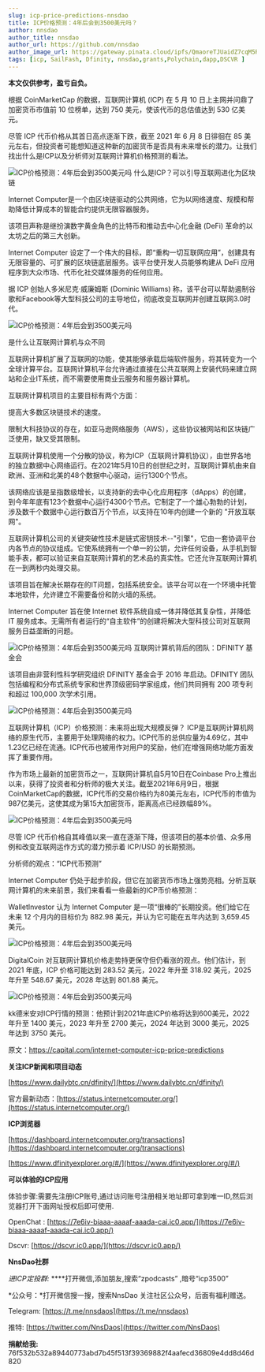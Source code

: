 ```yaml
---
slug: icp-price-predictions-nnsdao
title: ICP价格预测：4年后会到3500美元吗？
author: nnsdao
author_title: nnsdao
author_url: https://github.com/nnsdao
author_image_url: https://gateway.pinata.cloud/ipfs/QmaoreTJUaidZ7cqM5RKHPnGciN3F3QUWKfH1W3shuAu4x
tags: [icp, SailFash, Dfinity, nnsdao,grants,Polychain,dapp,DSCVR ]
---
```



**本文仅供参考，盈亏自负。**

根据 CoinMarketCap 的数据，互联网计算机 (ICP) 在 5 月 10 日上主网并问鼎了加密货币市值前 10 位榜单，达到 750 美元，使该代币的总估值达到 530 亿美元。 

尽管 ICP 代币价格从其首日高点逐渐下跌，截至 2021 年 6 月 8 日徘徊在 85 美元左右，但投资者可能想知道这种新的加密货币是否具有未来增长的潜力。让我们找出什么是ICP以及分析师对互联网计算机价格预测的看法。 

![ICP价格预测：4年后会到3500美元吗](https://gateway.pinata.cloud/ipfs/QmUQnNKMUvwBUuXUvEv3oayCcp1cYK8PdGaV2SXpbe5FiZ)
什么是ICP？可以引导互联网进化为区块链

Internet Computer是一个由区块链驱动的公共网络，它为以网络速度、规模和帮助降低计算成本的智能合约提供无限容器服务。 

该项目声称是继扮演数字黄金角色的比特币和推动去中心化金融 (DeFi) 革命的以太坊之后的第三大创新。 

Internet Computer 设定了一个伟大的目标，即“重构一切互联网应用”，创建具有无限容量的、可扩展的区块链底层服务。该平台使开发人员能够构建从 DeFi 应用程序到大众市场、代币化社交媒体服务的任何应用。 

据 ICP 创始人多米尼克·威廉姆斯 (Dominic Williams) 称，该平台可以帮助遏制谷歌和Facebook等大型科技公司的主导地位，彻底改变互联网并创建互联网3.0时代。

![ICP价格预测：4年后会到3500美元吗](https://gateway.pinata.cloud/ipfs/QmTs58DawJ7Xk37Y2XC1TbKd4QV1yVuMYm3hnkzEceUiC6)

是什么让互联网计算机与众不同


互联网计算机扩展了互联网的功能，使其能够承载后端软件服务，将其转变为一个全球计算平台。互联网计算机平台允许通过直接在公共互联网上安装代码来建立网站和企业IT系统，而不需要使用商业云服务和服务器计算机。

互联网计算机项目的主要目标有两个方面：

提高大多数区块链技术的速度。

限制大科技协议的存在，如亚马逊网络服务（AWS），这些协议被网站和区块链广泛使用，缺又受其限制。

互联网计算机使用一个分散的协议，称为ICP（互联网计算机协议），由世界各地的独立数据中心网络运行。在2021年5月10日的创世纪之时，互联网计算机由来自欧洲、亚洲和北美的48个数据中心驱动，运行1300个节点。


该网络应该是呈指数级增长，以支持新的去中心化应用程序（dApps）的创建，到今年年底有123个数据中心运行4300个节点。它制定了一个雄心勃勃的计划，涉及数千个数据中心运行数百万个节点，以支持在10年内创建一个新的 "开放互联网"。

互联网计算机公司的关键突破性技术是链式密钥技术--"引擎"，它由一套协调平台内各节点的协议组成。它使系统拥有一个单一的公钥，允许任何设备，从手机到智能手表，都可以验证来自互联网计算机的艺术品的真实性。它还允许互联网计算机在一到两秒内处理交易。

该项目旨在解决长期存在的IT问题，包括系统安全。该平台可以在一个环境中托管本地软件，允许建立不需要备份和防火墙的系统。

Internet Computer 旨在使 Internet 软件系统自成一体并降低其复杂性，并降低 IT 服务成本。无需所有者运行的“自主软件”的创建将解决大型科技公司对互联网服务日益垄断的问题。 


![ICP价格预测：4年后会到3500美元吗](https://gateway.pinata.cloud/ipfs/QmZndAkg8MHf2rcbWUQ7MCXdbFG9NNKXbvUAQF5r7ewQyE)
互联网计算机背后的团队：DFINITY 基金会 

该项目由非营利性科学研究组织 DFINITY 基金会于 2016 年启动。DFINITY 团队包括编程和分布式系统专家和世界顶级密码学家组成，他们共同拥有 200 项专利和超过 100,000 次学术引用。 

![ICP价格预测：4年后会到3500美元吗](https://gateway.pinata.cloud/ipfs/QmUvk78uPBJCCsp2AydxSKar4VXzeQ8FRbxuYoaErcJFUm)



互联网计算机（ICP）价格预测：未来将出现大规模反弹？
ICP是互联网计算机网络的原生代币，主要用于处理网络的权力。ICP代币的总供应量为4.69亿，其中1.23亿已经在流通。ICP代币也被用作对用户的奖励，他们在增强网络功能方面发挥了重要作用。

作为市场上最新的加密货币之一，互联网计算机自5月10日在Coinbase Pro上推出以来，获得了投资者和分析师的极大关注。截至2021年6月9日，根据CoinMarketCap的数据，ICP代币的交易价格约为80美元左右，ICP代币的市值为987亿美元，这使其成为第15大加密货币，距离高点已经跌幅89%。

![ICP价格预测：4年后会到3500美元吗](https://gateway.pinata.cloud/ipfs/QmezWDxBAU6sCoFXDFaobZND9tYLFruB4YquVe5ShRGfvE)

尽管 ICP 代币价格自其峰值以来一直在逐渐下降，但该项目的基本价值、众多用例和改变互联网运作方式的潜力预示着 ICP/USD 的长期预测。 

分析师的观点：“ICP代币预测”

Internet Computer 仍处于起步阶段，但它在加密货币市场上强势亮相。分析互联网计算机的未来前景，我们来看看一些最新的ICP币价格预测：

WalletInvestor 认为 Internet Computer 是一项“很棒的”长期投资。他们给它在未来 12 个月内的目标价为 882.98 美元，并认为它可能在五年内达到 3,659.45 美元。 

![ICP价格预测：4年后会到3500美元吗](https://gateway.pinata.cloud/ipfs/QmPFiZF98Lf8VX9SbJMWkBfvXbQXdYRY4BbaBKHYJ7Zab7)

DigitalCoin 对互联网计算机价格走势持更保守但仍看涨的观点。他们估计，到 2021 年底，ICP 价格可能达到 283.52 美元，2022 年升至 318.92 美元，2025 年升至 548.67 美元，2028 年达到 801.88 美元。

![ICP价格预测：4年后会到3500美元吗](https://gateway.pinata.cloud/ipfs/QmbXZyRBENhCVxRf5yhn1oUSwk2KynzwbHV8VXFBhvf4hC)

kk德米安对ICP行情的预测：他预计到2021年底ICP价格将达到600美元，2022 年升至 1400 美元，2023 年升至 2700 美元，2024 年达到 3000 美元，2025 年达到 3750 美元。

原文：https://capital.com/internet-computer-icp-price-predictions


**关注ICP新闻和项目动态**

 [https://www.dailybtc.cn/dfinity/](https://www.dailybtc.cn/dfinity/)

官方最新动态：[https://status.internetcomputer.org/](https://status.internetcomputer.org/)


**ICP浏览器**

[https://dashboard.internetcomputer.org/transactions](https://dashboard.internetcomputer.org/transactions)

[https://www.dfinityexplorer.org/#/](https://www.dfinityexplorer.org/#/)


**可以体验的ICP应用**

体验步骤:需要先注册ICP账号,通过访问账号注册相关地址即可拿到唯一ID,然后浏览器打开下面网址授权后即可使用.

OpenChat :  [https://7e6iv-biaaa-aaaaf-aaada-cai.ic0.app/](https://7e6iv-biaaa-aaaaf-aaada-cai.ic0.app/)

Dscvr:  [https://dscvr.ic0.app/](https://dscvr.ic0.app/)

**NnsDao社群**

*进ICP定投群:*  ****打开微信,添加朋友,搜索“zpodcasts” ,暗号“icp3500”

*公众号：*打开微信搜一搜，搜索NnsDao 关注社区公众号，后面有福利赠送。

Telegram: [https://t.me/nnsdaos](https://t.me/nnsdaos)

推特: [https://twitter.com/NnsDaos](https://twitter.com/NnsDaos)

**捐献给我:** 76f532b532a89440773abd7b45f513f39369882f4aafecd36809e4dd8d46d820